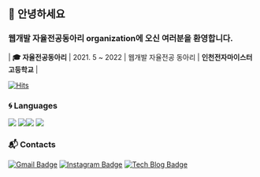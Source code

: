                
## :wave: 안녕하세요

### 웹개발 자율전공동아리 organization에 오신 여러분을 환영합니다.  

<!-- | **Type** | **Date** | **Contents** | **Org.** | -->

| **:mortar_board: 자율전공동아리** | 2021. 5 ~ 2022 | 웹개발 자율전공 동아리  | **인천전자마이스터고등학교** |

[![Hits](https://hits.seeyoufarm.com/api/count/incr/badge.svg?url=https%3A%2F%2Fgithub.com%2FJeonJongYook&count_bg=%2379C83D&title_bg=%23555555&icon=&icon_color=%23E7E7E7&title=hits&edge_flat=false)](https://hits.seeyoufarm.com) 

### :cyclone: Languages
![](https://img.shields.io/badge/HTML5-E34F26?style=for-the-badge&logo=HTML5&logoColor=white) ![](https://img.shields.io/badge/CSS3-1572B6?style=for-the-badge&logo=CSS3&logoColor=white)​ ![](https://img.shields.io/badge/javascript-F7DF1E?style=for-the-badge&logo=javascript&logoColor=black) ![](https://img.shields.io/badge/Node.js-339933?style=for-the-badge&logo=Node.js&logoColor=white)

### :mailbox_with_mail: Contacts

[![Gmail Badge](https://img.shields.io/badge/Gmail-d14836?style=flat-square&logo=Gmail&logoColor=white&link=mailto:jggen0121@naver.com)](mailto:jggen0121@naver.com) [![Instagram Badge](https://img.shields.io/badge/instgram-e4405f?style=flat-square&logo=instagram&logoColor=white&link=https://www.instagram.com/w._.hddnr_19)](https://www.facebook.com/harim.kang) [![Tech Blog Badge](http://img.shields.io/badge/-Tech%20blog-black?style=flat-square&logo=github&link=https://jeonjongyook.github.io/)](https://jeonjongyook.github.io/)